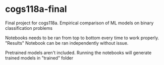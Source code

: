 # cogs118a-final
Final project for cogs118a. Empirical comparison of ML models on binary classification problems

Notebooks needs to be ran from top to bottom every time to work properly. 
"Results" Notebook can be ran independently without issue.

Pretrained models aren't included.
Running the notebooks will generate trained models in "trained" folder
